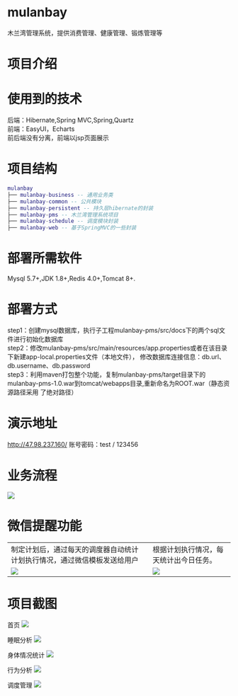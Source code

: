 # mulanbay
木兰湾管理系统，提供消费管理、健康管理、锻炼管理等

# 项目介绍

# 使用到的技术
后端：Hibernate,Spring MVC,Spring,Quartz <br> 
前端：EasyUI，Echarts <br> 
前后端没有分离，前端以jsp页面展示

# 项目结构
``` lua
mulanbay
├── mulanbay-business -- 通用业务类
├── mulanbay-common -- 公共模块
├── mulanbay-persistent -- 持久层hibernate的封装
├── mulanbay-pms -- 木兰湾管理系统项目
├── mulanbay-schedule -- 调度模块封装
├── mulanbay-web -- 基于SpringMVC的一些封装

```

# 部署所需软件
Mysql 5.7+,JDK 1.8+,Redis 4.0+,Tomcat 8+.

# 部署方式
step1：创建mysql数据库，执行子工程mulanbay-pms/src/docs下的两个sql文件进行初始化数据库<br> 
step2：修改mulanbay-pms/src/main/resources/app.properties或者在该目录下新建app-local.properties文件（本地文件），
       修改数据库连接信息：db.url、db.username、db.password<br> 
step3：利用maven打包整个功能，复制mulanbay-pms/target目录下的mulanbay-pms-1.0.war到tomcat/webapps目录,重新命名为ROOT.war（静态资源路径采用        了绝对路径）

# 演示地址
http://47.98.237.160/  账号密码：test / 123456 

# 业务流程
<img src="http://chuantu.biz/t6/323/1528013892x-1404755546.png"/>

# 微信提醒功能
<table>
    <tr>
        <td>制定计划后，通过每天的调度器自动统计计划执行情况，通过微信模板发送给用户</td>
        <td>根据计划执行情况，每天统计出今日任务。</td>
    </tr>
    <tr>
        <td><img src="http://chuantu.biz/t6/323/1528015149x-1404755546.png"/></td>
        <td><img src="http://chuantu.biz/t6/323/1528015269x-1404755546.png"/></td>
    </tr>
</table>

# 项目截图

首页
<img src="http://chuantu.biz/t6/323/1528013585x-1404817581.png"/>

睡眠分析
<img src="http://chuantu.biz/t6/323/1528014018x-1404755546.png"/>

身体情况统计
<img src="http://chuantu.biz/t6/323/1528014047x-1404755546.png"/>

行为分析
<img src="http://chuantu.biz/t6/323/1528014071x-1404755546.png"/>

调度管理
<img src="http://chuantu.biz/t6/323/1528014099x-1404755546.png"/>

